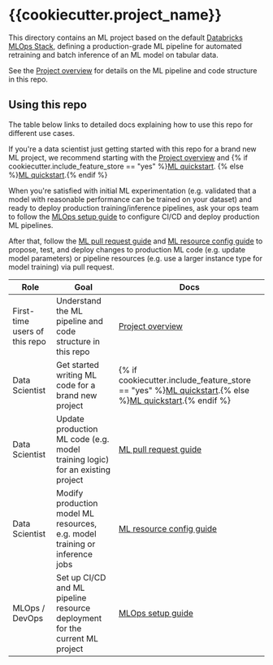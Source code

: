 # {{cookiecutter.project_name}}

This directory contains an ML project based on the default
[Databricks MLOps Stack](https://github.com/databricks/mlops-stack),
defining a production-grade ML pipeline for automated retraining and batch inference of an ML model on tabular data.

See the [Project overview](docs/project-overview.md) for details on the ML pipeline and code structure
in this repo.

## Using this repo

The table below links to detailed docs explaining how to use this repo for different use cases.

If you're a data scientist just getting started with this repo for a brand new ML project, we recommend starting with
the [Project overview](docs/project-overview.md) and
{% if cookiecutter.include_feature_store == "yes" %}[ML quickstart](docs/ml-developer-guide-fs.md).
{% else %}[ML quickstart](docs/ml-developer-guide.md).{% endif %}

When you're satisfied with initial ML experimentation (e.g. validated that a model with reasonable performance can be
trained on your dataset) and ready to deploy production training/inference
pipelines, ask your ops team to follow the [MLOps setup guide](docs/mlops-setup.md) to configure CI/CD and deploy 
production ML pipelines.

After that, follow the [ML pull request guide](docs/ml-pull-request.md)
and [ML resource config guide](../mlops-stacks-config/README.md) to propose, test, and deploy changes to production ML code (e.g. update model parameters)
or pipeline resources (e.g. use a larger instance type for model training) via pull request.

| Role                          | Goal                                                                          | Docs                                                                                                                                                                      |
|-------------------------------|-------------------------------------------------------------------------------|---------------------------------------------------------------------------------------------------------------------------------------------------------------------------|
| First-time users of this repo | Understand the ML pipeline and code structure in this repo                    | [Project overview](docs/project-overview.md)                                                                                                                            |
| Data Scientist                | Get started writing ML code for a brand new project                           | {% if cookiecutter.include_feature_store == "yes" %}[ML quickstart](docs/ml-developer-guide-fs.md).{% else %}[ML quickstart](docs/ml-developer-guide.md).{% endif %}  |
| Data Scientist                | Update production ML code (e.g. model training logic) for an existing project | [ML pull request guide](docs/ml-pull-request.md)                                                                                                                        |
| Data Scientist                | Modify production model ML resources, e.g. model training or inference jobs   | [ML resource config guide](../mlops-stacks-config/README.md)                                                                                                                   |
| MLOps / DevOps                | Set up CI/CD and ML pipeline resource deployment for the current ML project   | [MLOps setup guide](docs/mlops-setup.md)                                                                                                                                |
